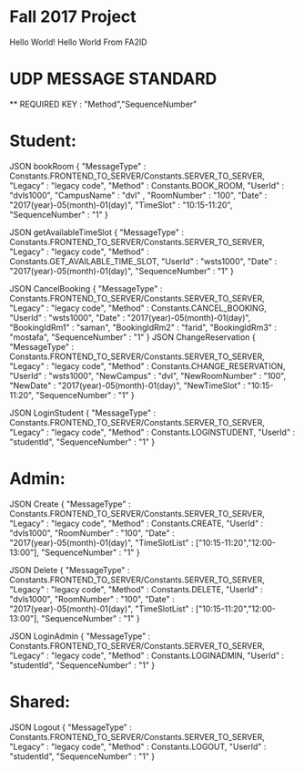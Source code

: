 # Fall 2017 Project

Hello World!
Hello World From FA2ID

# UDP MESSAGE STANDARD
** REQUIRED KEY : "Method","SequenceNumber"

# Student:

JSON bookRoom
{
"MessageType"    : Constants.FRONTEND_TO_SERVER/Constants.SERVER_TO_SERVER,
"Legacy"         : "legacy code",
"Method"         : Constants.BOOK_ROOM,
"UserId"         : "dvls1000",
"CampusName"     : "dvl" ,
"RoomNumber"     : "100",
"Date"           : "2017(year)-05(month)-01(day)",
"TimeSlot"       : "10:15-11:20",
"SequenceNumber" : "1"
}

JSON getAvailableTimeSlot
{
"MessageType"    : Constants.FRONTEND_TO_SERVER/Constants.SERVER_TO_SERVER,
"Legacy"         : "legacy code",
"Method"         : Constants.GET_AVAILABLE_TIME_SLOT,
"UserId"         : "wsts1000",
"Date"           : "2017(year)-05(month)-01(day)",
"SequenceNumber" : "1"
}

JSON CancelBooking
{
"MessageType"    : Constants.FRONTEND_TO_SERVER/Constants.SERVER_TO_SERVER,
"Legacy"         : "legacy code",
"Method"         : Constants.CANCEL_BOOKING,
"UserId"         : "wsts1000",
"Date"           : "2017(year)-05(month)-01(day)",
"BookingIdRm1"   : "saman",
"BookingIdRm2"   : "farid",
"BookingIdRm3"   : "mostafa",
"SequenceNumber" : "1"
}
JSON ChangeReservation
{
"MessageType"    : Constants.FRONTEND_TO_SERVER/Constants.SERVER_TO_SERVER,
"Legacy"         : "legacy code",
"Method"         : Constants.CHANGE_RESERVATION,
"UserId"         : "wsts1000",
"NewCampus"      : "dvl",
"NewRoomNumber"  : "100",
"NewDate"        : "2017(year)-05(month)-01(day)",
"NewTimeSlot"    : "10:15-11:20",
"SequenceNumber" : "1"
}

JSON LoginStudent
{
"MessageType"    : Constants.FRONTEND_TO_SERVER/Constants.SERVER_TO_SERVER,
"Legacy"         : "legacy code",
"Method"         : Constants.LOGINSTUDENT,
"UserId"         : "studentId",
"SequenceNumber" : "1"
}

# Admin:

JSON Create
{
"MessageType"    : Constants.FRONTEND_TO_SERVER/Constants.SERVER_TO_SERVER,
"Legacy"         : "legacy code",
"Method"         : Constants.CREATE,
"UserId"         : "dvls1000",
"RoomNumber"     : "100",
"Date"           : "2017(year)-05(month)-01(day)",
"TimeSlotList"   : ["10:15-11:20","12:00-13:00"],
"SequenceNumber" : "1"
}

JSON Delete
{
"MessageType"    : Constants.FRONTEND_TO_SERVER/Constants.SERVER_TO_SERVER,
"Legacy"         : "legacy code",
"Method"         : Constants.DELETE,
"UserId"         : "dvls1000",
"RoomNumber"     : "100",
"Date"           : "2017(year)-05(month)-01(day)",
"TimeSlotList"   : ["10:15-11:20","12:00-13:00"],
"SequenceNumber" : "1"
}

JSON LoginAdmin
{
"MessageType"    : Constants.FRONTEND_TO_SERVER/Constants.SERVER_TO_SERVER,
"Legacy"         : "legacy code",
"Method"         : Constants.LOGINADMIN,
"UserId"         : "studentId",
"SequenceNumber" : "1"
}

# Shared:

JSON Logout
{
"MessageType"    : Constants.FRONTEND_TO_SERVER/Constants.SERVER_TO_SERVER,
"Legacy"         : "legacy code",
"Method"         : Constants.LOGOUT,
"UserId"         : "studentId",
"SequenceNumber" : "1"
}
